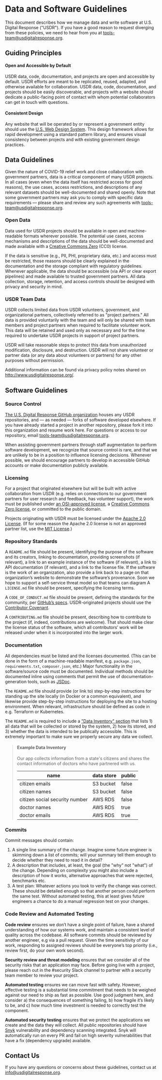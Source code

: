 # Data and Software Guidelines

This document describes how we manage data and write software at U.S. Digital Response ("USDR"). If you have a good reason to request diverging from these policies, we need to hear from you at [tools-team@usdigitalresponse.org](mailto:tools-team@usdigitalresponse.org).

## Guiding Principles

#### Open and Accessible by Default

USDR data, code, documentation, and projects are open and accessible by default. USDR efforts are meant to be replicated, reused, adapted, and otherwise available for collaboration. USDR data, code, documentation, and projects should be easily discoverable, and projects with a website should dedicate a public-facing point of contact with whom potential collaborators can get in touch with questions.

#### Consistent Design

Any website that will be operated by or represent a government entity should use the [U.S. Web Design System](https://designsystem.digital.gov/). This design framework allows for rapid development using a standard pattern library, and ensures visual consistency between projects and with existing government design practices.

## Data Guidelines

Given the nature of COVID-19 relief work and close collaboration with government partners, data is a critical component of many USDR projects. In all cases (even when the data itself has restricted access for good reasons), the use cases, access restrictions, and descriptions of any relevant datasets should be well-documented and shared openly. Note that some government partners may ask you to comply with specific data requirements — please share and review any such agreements with [tools-team@usdigitalresponse.org](mailto:tools-team@usdigitalresponse.org).

### Open Data

Data used for USDR projects should be available in open and machine-readable formats wherever possible. The potential use cases, access mechanisms and descriptions of the data should be well-documented and made available with a [Creative Commons Zero](https://creativecommons.org/share-your-work/public-domain/cc0/) (CC0) license.

If the data is sensitive (e.g., PII, PHI, proprietary data, etc.) and access must be restricted, those reasons should be clearly explained in the documentation and the storage compliant with regulatory guidelines. Whenever applicable, the data should be accessible (via API or clear export pipelines) and made available to trusted government partners. All data collection, storage, retention, and access controls should be designed with privacy and security in mind.

### USDR Team Data

USDR collects limited data from USDR volunteers, government, and organizational partners, collectively referred to as "project partners." All data is provided voluntarily with the team and will only be shared with team members and project partners when required to facilitate volunteer work. This data will be retained and used only as necessary and for the time required to undertake USDR projects in support of project partners.

USDR will take reasonable steps to protect this data from unauthorized modification, disclosure, and destruction. USDR will not share volunteer or partner data (or any data about volunteers or partners) for any other purposes without permission.

Additional information can be found via privacy policy notes shared on http://www.usdigitalresponse.org/.

## Software Guidelines

### Source Control

[The U.S. Digital Response GitHub organization](https://github.com/usdigitalresponse) houses any USDR repositories, and — as needed — forks of software developed elsewhere. If you have already started a project in another repository, please fork it into this organization and resume work here. For questions or access to our repository, email [tools-team@usdigitalresponse.org](mailto:tools-team@usdigitalresponse.org).

When assisting government partners through staff augmentation to perform software development, we recognize that source control is rare, and that we are unlikely to be in a position to influence licensing decisions. Whenever possible, we should encourage partners to develop in accessible GitHub accounts or make documentation publicly available.

### Licensing

For a project that originated elsewhere but will be built with active collaboration from USDR (e.g. relies on connections to our government partners for user research and feedback, has volunteer support), the work must be published under [an OSI-approved license](https://opensource.org/licenses), a [Creative Commons Zero license](https://creativecommons.org/choose/zero/), or committed to the public domain.

Projects originating with USDR must be licensed under the [Apache 2.0 License](https://opensource.org/licenses/Apache-2.0). (If for some reason the Apache 2.0 license is not an approved partner list, use the [MIT License](https://opensource.org/licenses/MIT).)

### Repository Standards

A `README.md` file should be present, identifying the purpose of the software and its creators, linking to documentation, providing screenshots (if relevant), a link to an example instance of the software (if relevant), a link to API documentation (if relevant), and a link to the license file. If the software is the work of an organization, also provide a link back to a page on that organization’s website to demonstrate the software’s provenance.
Soon we hope to support a self-service threat model so that teams can diagram
A `LICENSE.md` file should be present, specifying the licensing terms.

A `CODE_OF_CONDUCT.md` file should be present, defining the standards for the community, per [GitHub’s specs](https://help.github.com/en/github/building-a-strong-community/adding-a-code-of-conduct-to-your-project). USDR-originated projects should use the [Contributor Covenant](https://www.contributor-covenant.org/version/1/4/code-of-conduct/code_of_conduct.txt).

A `CONTRIBUTING.md` file should be present, describing how to contribute to the project (if, indeed, contributions are welcome). That should make clear the license status of the software, which all contributors’ work will be released under when it is incorporated into the larger work.

### Documentation

All dependencies must be listed and the licenses documented. (This can be done in the form of a machine-readable manifest, e.g. `package.json`, `requirements.txt`, `composer.json`, etc.) Major functionality in the software/source code must be documented. Individual methods should be documented inline using comments that permit the use of documentation-generation tools, such as [JSDoc](https://jsdoc.app/).

The `README.md` file should provide (or link to) step-by-step instructions for standing up the site locally (in Docker or a common equivalent), and likewise provide step-by-step instructions for deploying the site to a hosting environment. When relevant, infrastructure should be defined as code in e.g. Terraform or Kubernetes.

The `README.md` is required to include a ["Data Inventory" section](https://github.com/usdigitalresponse/documentation/examples/data-inventory.md) that lists 1) all data that will be collected or stored by the system, 2) how its stored, and 3) whether the data is intended to be publically accessible. This is extremely important to make sure we properly secure any data we collect.

> #### Example Data Inventory
>
> Our app collects information from a state's citizens and shares the contact information of doctors who have partnered with us.
>
> | name                           | data store | public |
> | ------------------------------ | ---------- | ------ |
> | citizen emails                 | S3 bucket  | false  |
> | citizen names                  | S3 bucket  | false  |
> | citizen social security number | AWS RDS    | false  |
> | doctor names                   | AWS RDS    | true   |
> | doctor emails                  | AWS RDS    | true   |

### Commits

Commit messages should contain:

1. A single line summary of the change. Imagine some future engineer is skimming down a list of commits; will your summary tell them enough to decide whether they need to read it in detail?
2. A description that includes, at least, the goal (the "why" not "what") of the change. Depending on complexity you might also include a description of how it works, alternative approaches that were rejected, benchmarks etc.
3. A test plan: Whatever actions you took to verify the change was correct. These should be detailed enough so that another person could perform the same test. Without automated testing, this at least gives future engineers a chance to do a manual regression test on your changes.

### Code Review and Automated Testing

**Code review** ensures we don’t have a single point of failure, have a shared understanding of how our systems work, and maintain a consistent level of quality across the codebase. All software commits should be reviewed by another engineer, e.g via a pull request. Given the time sensitivity of our work, responding to assigned reviews should be everyone’s top priority (i.e., review first, do your own work second).

**Security review and threat modeling** ensures that we consider all of the security risks that an application may face. Before going live with a project, please reach out in the #security Slack channel to partner with a security team member to review your project.

**Automated testing** ensures we can move fast with safety. However, effective testing is a substantial time commitment that needs to be weighed against our need to ship as fast as possible. Use good judgment here, and consider a) the consequences of something failing, b) how fragile it’s likely to be, and c) how much time investment is needed to correctly test the component.

**Automated security testing** ensures that we protect the applications we create and the data they will collect. All public repositories should have [Snyk](https://app.snyk.io/org/usdigitalresponse/) vulnerability and dependency scanning integrated. Snyk will automatically run on every PR and fail on high severity vulnerabilities that have a fix (dependency upgrade) available.

## Contact Us

If you have any questions or concerns about these guidelines, contact us at [info@usdigitalresponse.org](mailto:info@usdigitalresponse.org).
